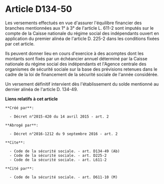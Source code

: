 # Article D134-50

Les versements effectués en vue d'assurer l'équilibre financier des branches mentionnées aux 1° à 3° de l'article L. 611-2
sont imputés sur le compte de la Caisse nationale du régime social des indépendants ouvert en application du premier alinéa
de l'article D. 225-2 dans les conditions fixées par cet article. 

Ils peuvent donner lieu en cours d'exercice à des acomptes dont les montants sont fixés par un échéancier annuel déterminé
par la Caisse nationale du régime social des indépendants et l'Agence centrale des organismes de sécurité sociale sur la base
des prévisions retenues dans le cadre de la loi de financement de la sécurité sociale de l'année considérée. 

Un versement définitif intervient dès l'établissement du solde mentionné au dernier alinéa de l'article D. 134-49.

**Liens relatifs à cet article**

	**Créé par**:

	  - Décret n°2015-420 du 14 avril 2015 - art. 2

	**Abrogé par**:

	  - Décret n°2016-1212 du 9 septembre 2016 - art. 2

	**Cite**:

	  - Code de la sécurité sociale. - art. D134-49 (Ab)
	  - Code de la sécurité sociale. - art. D225-2
	  - Code de la sécurité sociale. - art. L611-2

	**Cité par**:

	  - Code de la sécurité sociale. - art. D611-10 (M)
